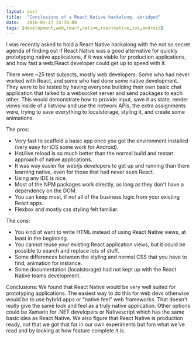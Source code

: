 ```yaml
---
layout: post
title:  "Conclusions of a React Native hackalong, abridged"
date:   2016-01-27 15:30:00
tags: [development,web,react,native,reactnative,ios,android]
---
```


I was recently asked to hold a React Native hackalong with the not so secret agenda of finding out if React Native was a good alternative for quickly prototyping native applications, if it was viable for production applications, and how fast a web/React developer could get up to speed with it.

There were ~25 test subjects, mostly web developers. Some who had never worked with React, and some who had done some native development. They were to be tested by having everyone building their own basic chat application that talked to a websocket server and send packages to each other. This would demonstrate how to provide input, save it as state, render views inside of a listview and use the network APIs, the extra assignments were, trying to save everything to localstorage, styling it, and create some animations.

The pros:
* Very fast to scaffold a basic app once you got the environment installed (very easy for iOS some work for Android).
* Hot/live reload is so much better than the normal build and restart approach of native applications.
* It was way easier for web/js developers to get up and running than them learning native, even for those that had never seen React.
* Using any IDE is nice.
* Most of the NPM packages work directly, as long as they don't have a dependency on the DOM.
* You can keep most, if not all of the business logic from your existing React apps.
* Flexbox and mostly css styling felt familiar.

The cons:
* You kind of want to write HTML instead of using React Native views, at least in the beginning.
* You cannot reuse your existing React application views, but it could be possible to search and replace lots of stuff.
* Some differences between the styling and normal CSS that you have to find, animation for instance.
* Some documentation (localstorage) had not kept up with the React Native teams development.

Conclusions:
We found that React Native would be very well suited for prototyping applications. The easiest way to do this for web devs otherwise would be to use hybrid apps or "native feel" web frameworks. That doesn't really give the same look and feel as a truly native application. Other options could be Xamarin for .NET developers or Nativescript which has the same basic idea as React Native.
We also figure that React Native is production ready, not that we got that far in our own experiments but fom what we've read and by looking at how feature complete it is.